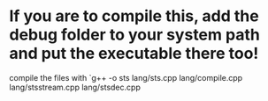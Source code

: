 # If you are to compile this, add the debug folder to your system path and put the executable there too!
compile the files with `g++ -o sts lang/sts.cpp lang/compile.cpp lang/stsstream.cpp lang/stsdec.cpp
